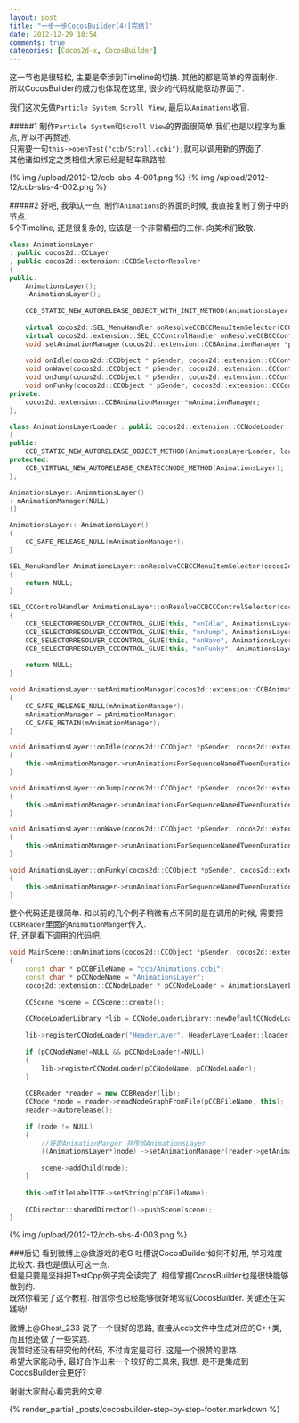```yaml
---
layout: post
title: "一步一步CocosBuilder(4)[完结]"
date: 2012-12-29 10:54
comments: true
categories: [Cocos2d-x, CocosBuilder] 
---
```


这一节也是很轻松, 主要是牵涉到Timeline的切换. 其他的都是简单的界面制作.   
所以CocosBuilder的威力也体现在这里, 很少的代码就能驱动界面了.   

我们这次先做`Particle System`, `Scroll View`, 最后以`Animations`收官.   

#####1
制作`Particle System`和`Scroll View`的界面很简单,我们也是以程序为重点, 所以不再赘述.   
只需要一句`this->openTest("ccb/Scroll.ccbi");`就可以调用新的界面了.   
其他诸如绑定之类相信大家已经是轻车熟路啦.    

<!--more-->

{% img /upload/2012-12/ccb-sbs-4-001.png %}
{% img /upload/2012-12/ccb-sbs-4-002.png %}


#####2
好吧, 我承认一点, 制作`Animations`的界面的时候, 我直接复制了例子中的节点.   
5个Timeline, 还是很复杂的, 应该是一个非常精细的工作. 向美术们致敬.   
``` cpp AnimationsLayer.h
class AnimationsLayer
: public cocos2d::CCLayer
, public cocos2d::extension::CCBSelectorResolver
{
public:
    AnimationsLayer();
    ~AnimationsLayer();
    
    CCB_STATIC_NEW_AUTORELEASE_OBJECT_WITH_INIT_METHOD(AnimationsLayer, create);
    
    virtual cocos2d::SEL_MenuHandler onResolveCCBCCMenuItemSelector(CCObject * pTarget, const char* pSelectorName);
    virtual cocos2d::extension::SEL_CCControlHandler onResolveCCBCCControlSelector(CCObject * pTarget, const char* pSelectorName);    
    void setAnimationManager(cocos2d::extension::CCBAnimationManager *pAnimationManager);
    
    void onIdle(cocos2d::CCObject * pSender, cocos2d::extension::CCControlEvent pCCControlEvent);
    void onWave(cocos2d::CCObject * pSender, cocos2d::extension::CCControlEvent pCCControlEvent);
    void onJump(cocos2d::CCObject * pSender, cocos2d::extension::CCControlEvent pCCControlEvent);
    void onFunky(cocos2d::CCObject * pSender, cocos2d::extension::CCControlEvent pCCControlEvent);
private:
    cocos2d::extension::CCBAnimationManager *mAnimationManager;
};

class AnimationsLayerLoader : public cocos2d::extension::CCNodeLoader
{
public:
    CCB_STATIC_NEW_AUTORELEASE_OBJECT_METHOD(AnimationsLayerLoader, loader);
protected:
    CCB_VIRTUAL_NEW_AUTORELEASE_CREATECCNODE_METHOD(AnimationsLayer);
};
``` 
``` cpp AnimationsLayer.cpp
AnimationsLayer::AnimationsLayer()
: mAnimationManager(NULL)
{}

AnimationsLayer::~AnimationsLayer()
{
    CC_SAFE_RELEASE_NULL(mAnimationManager);
}

SEL_MenuHandler AnimationsLayer::onResolveCCBCCMenuItemSelector(cocos2d::CCObject *pTarget, const char *pSelectorName)
{
    return NULL;
}

SEL_CCControlHandler AnimationsLayer::onResolveCCBCCControlSelector(cocos2d::CCObject *pTarget, const char *pSelectorName)
{
    CCB_SELECTORRESOLVER_CCCONTROL_GLUE(this, "onIdle", AnimationsLayer::onIdle);
    CCB_SELECTORRESOLVER_CCCONTROL_GLUE(this, "onJump", AnimationsLayer::onJump);
    CCB_SELECTORRESOLVER_CCCONTROL_GLUE(this, "onWave", AnimationsLayer::onWave);
    CCB_SELECTORRESOLVER_CCCONTROL_GLUE(this, "onFunky", AnimationsLayer::onFunky);
    
    return NULL;
}

void AnimationsLayer::setAnimationManager(cocos2d::extension::CCBAnimationManager *pAnimationManager)
{
    CC_SAFE_RELEASE_NULL(mAnimationManager);
    mAnimationManager = pAnimationManager;
    CC_SAFE_RETAIN(mAnimationManager);
}

void AnimationsLayer::onIdle(cocos2d::CCObject *pSender, cocos2d::extension::CCControlEvent pCCControlEvent)
{
    this->mAnimationManager->runAnimationsForSequenceNamedTweenDuration("Idle", 0.3f);
}

void AnimationsLayer::onJump(cocos2d::CCObject *pSender, cocos2d::extension::CCControlEvent pCCControlEvent)
{
    this->mAnimationManager->runAnimationsForSequenceNamedTweenDuration("Jump", 0.3f);
}

void AnimationsLayer::onWave(cocos2d::CCObject *pSender, cocos2d::extension::CCControlEvent pCCControlEvent)
{
    this->mAnimationManager->runAnimationsForSequenceNamedTweenDuration("Wave", 0.3f);
}

void AnimationsLayer::onFunky(cocos2d::CCObject *pSender, cocos2d::extension::CCControlEvent pCCControlEvent)
{
    this->mAnimationManager->runAnimationsForSequenceNamedTweenDuration("Funky", 0.3f);
}
```
整个代码还是很简单. 和以前的几个例子稍微有点不同的是在调用的时候, 需要把`CCBReader`里面的`AnimationManger`传入.   
好, 还是看下调用的代码吧.   
``` cpp MainScene.cpp
void MainScene::onAnimations(cocos2d::CCObject *pSender, cocos2d::extension::CCControlEvent pCCControlEvent)
{
    const char * pCCBFileName = "ccb/Animations.ccbi";
    const char * pCCNodeName = "AnimationsLayer";
    cocos2d::extension::CCNodeLoader * pCCNodeLoader = AnimationsLayerLoader::loader();
    
    CCScene *scene = CCScene::create();
    
    CCNodeLoaderLibrary *lib = CCNodeLoaderLibrary::newDefaultCCNodeLoaderLibrary();
    
    lib->registerCCNodeLoader("HeaderLayer", HeaderLayerLoader::loader());
    
    if (pCCNodeName!=NULL && pCCNodeLoader!=NULL)
    {
        lib->registerCCNodeLoader(pCCNodeName, pCCNodeLoader);
    }
    
    CCBReader *reader = new CCBReader(lib);
    CCNode *node = reader->readNodeGraphFromFile(pCCBFileName, this);
    reader->autorelease();
    
    if (node != NULL)
    {
        //获取AnimationManger 并传给AnimationsLayer
        ((AnimationsLayer*)node) ->setAnimationManager(reader->getAnimationManager());
        
        scene->addChild(node);
    }
    
    this->mTitleLabelTTF->setString(pCCBFileName);
    
    CCDirector::sharedDirector()->pushScene(scene);
}
```

{% img /upload/2012-12/ccb-sbs-4-003.png %}


###后记
看到微博上@做游戏的老G 吐槽说CocosBuilder如何不好用, 学习难度比较大. 我也是很认可这一点.   
但是只要是坚持把TestCpp例子完全读完了, 相信掌握CocosBuilder也是很快能够做到的.   
既然你看完了这个教程. 相信你也已经能够很好地驾驭CocosBuilder. 关键还在实践呦!    

微博上@Ghost_233 说了一个很好的思路, 直接从ccb文件中生成对应的C++类, 而且他还做了一些实践.   
我暂时还没有研究他的代码, 不过肯定是可行. 这是一个很赞的思路.   
希望大家能动手, 最好合作出来一个较好的工具来, 我想, 是不是集成到CocosBuilder会更好?   

谢谢大家耐心看完我的文章.   
































{% render_partial _posts/cocosbuilder-step-by-step-footer.markdown %}








































